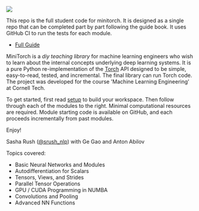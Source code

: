 <img src="http://minitorch.github.io/_images/minitorch.svg">

This repo is the full student code for minitorch. It is designed as a single repo that can be completed part by part
following the guide book. It uses GitHub CI to run the tests for each module.

* [Full Guide](http://minitorch.github.io)

MiniTorch is a *diy teaching library*
for machine learning engineers who wish to learn about the internal concepts underlying deep learning systems. It is a
pure Python re-implementation of the [Torch](http://www.pytorch.org) API designed to be simple, easy-to-read, tested,
and incremental. The final library can run Torch code. The project was developed for the course 'Machine Learning
Engineering' at Cornell Tech.

To get started, first read [setup](http://minitorch.github.io/setup) to build your workspace. Then follow through each
of the modules to the right. Minimal computational resources are required. Module starting code is available on GitHub,
and each proceeds incrementally from past modules.

Enjoy!

Sasha Rush ([@srush_nlp](https://twitter.com/srush_nlp)) with Ge Gao and Anton Abilov

Topics covered:

* Basic Neural Networks and Modules
* Autodifferentiation for Scalars
* Tensors, Views, and Strides
* Parallel Tensor Operations
* GPU / CUDA Programming in NUMBA
* Convolutions and Pooling
* Advanced NN Functions


